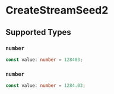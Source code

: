 # CreateStreamSeed2


## Supported Types

### `number`

```typescript
const value: number = 128403;
```

### `number`

```typescript
const value: number = 1284.03;
```

